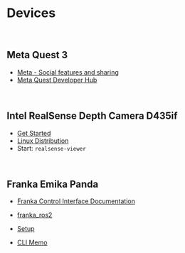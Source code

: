 # Devices

<br>

## Meta Quest 3

- [Meta - Social features and sharing](https://www.meta.com/en-gb/help/quest/articles/in-vr-experiences/oculus-features/cast-with-quest/)
- [Meta Quest Developer Hub](https://developer.oculus.com/meta-quest-developer-hub/)

<br>

## Intel RealSense Depth Camera D435if

* [Get Started](https://www.intelrealsense.com/get-started-depth-camera/)
* [Linux Distribution](https://github.com/IntelRealSense/librealsense/blob/development/doc/distribution_linux.md)
* Start: `realsense-viewer`

<br>

## Franka Emika Panda

- [Franka Control Interface Documentation](https://frankaemika.github.io/docs/index.html)

- [franka_ros2](https://frankaemika.github.io/docs/franka_ros2.html)

- [Setup](setup_franka.md)

- [CLI Memo](cli.md)

